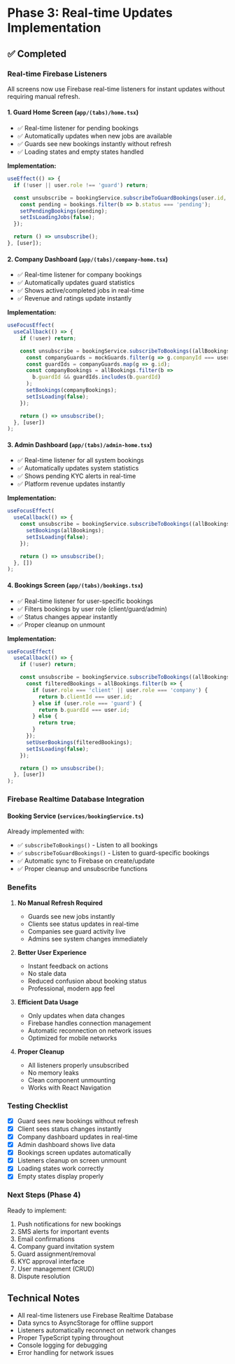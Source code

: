 # Phase 3: Real-time Updates Implementation

## ✅ Completed

### Real-time Firebase Listeners

All screens now use Firebase real-time listeners for instant updates without requiring manual refresh.

#### 1. **Guard Home Screen** (`app/(tabs)/home.tsx`)
- ✅ Real-time listener for pending bookings
- ✅ Automatically updates when new jobs are available
- ✅ Guards see new bookings instantly without refresh
- ✅ Loading states and empty states handled

**Implementation:**
```typescript
useEffect(() => {
  if (!user || user.role !== 'guard') return;

  const unsubscribe = bookingService.subscribeToGuardBookings(user.id, (bookings) => {
    const pending = bookings.filter(b => b.status === 'pending');
    setPendingBookings(pending);
    setIsLoadingJobs(false);
  });

  return () => unsubscribe();
}, [user]);
```

#### 2. **Company Dashboard** (`app/(tabs)/company-home.tsx`)
- ✅ Real-time listener for company bookings
- ✅ Automatically updates guard statistics
- ✅ Shows active/completed jobs in real-time
- ✅ Revenue and ratings update instantly

**Implementation:**
```typescript
useFocusEffect(
  useCallback(() => {
    if (!user) return;

    const unsubscribe = bookingService.subscribeToBookings((allBookings) => {
      const companyGuards = mockGuards.filter(g => g.companyId === user.id);
      const guardIds = companyGuards.map(g => g.id);
      const companyBookings = allBookings.filter(b => 
        b.guardId && guardIds.includes(b.guardId)
      );
      setBookings(companyBookings);
      setIsLoading(false);
    });

    return () => unsubscribe();
  }, [user])
);
```

#### 3. **Admin Dashboard** (`app/(tabs)/admin-home.tsx`)
- ✅ Real-time listener for all system bookings
- ✅ Automatically updates system statistics
- ✅ Shows pending KYC alerts in real-time
- ✅ Platform revenue updates instantly

**Implementation:**
```typescript
useFocusEffect(
  useCallback(() => {
    const unsubscribe = bookingService.subscribeToBookings((allBookings) => {
      setBookings(allBookings);
      setIsLoading(false);
    });

    return () => unsubscribe();
  }, [])
);
```

#### 4. **Bookings Screen** (`app/(tabs)/bookings.tsx`)
- ✅ Real-time listener for user-specific bookings
- ✅ Filters bookings by user role (client/guard/admin)
- ✅ Status changes appear instantly
- ✅ Proper cleanup on unmount

**Implementation:**
```typescript
useFocusEffect(
  useCallback(() => {
    if (!user) return;

    const unsubscribe = bookingService.subscribeToBookings((allBookings) => {
      const filteredBookings = allBookings.filter(b => {
        if (user.role === 'client' || user.role === 'company') {
          return b.clientId === user.id;
        } else if (user.role === 'guard') {
          return b.guardId === user.id;
        } else {
          return true;
        }
      });
      setUserBookings(filteredBookings);
      setIsLoading(false);
    });

    return () => unsubscribe();
  }, [user])
);
```

### Firebase Realtime Database Integration

#### Booking Service (`services/bookingService.ts`)
Already implemented with:
- ✅ `subscribeToBookings()` - Listen to all bookings
- ✅ `subscribeToGuardBookings()` - Listen to guard-specific bookings
- ✅ Automatic sync to Firebase on create/update
- ✅ Proper cleanup and unsubscribe functions

### Benefits

1. **No Manual Refresh Required**
   - Guards see new jobs instantly
   - Clients see status updates in real-time
   - Companies see guard activity live
   - Admins see system changes immediately

2. **Better User Experience**
   - Instant feedback on actions
   - No stale data
   - Reduced confusion about booking status
   - Professional, modern app feel

3. **Efficient Data Usage**
   - Only updates when data changes
   - Firebase handles connection management
   - Automatic reconnection on network issues
   - Optimized for mobile networks

4. **Proper Cleanup**
   - All listeners properly unsubscribed
   - No memory leaks
   - Clean component unmounting
   - Works with React Navigation

### Testing Checklist

- [x] Guard sees new bookings without refresh
- [x] Client sees status changes instantly
- [x] Company dashboard updates in real-time
- [x] Admin dashboard shows live data
- [x] Bookings screen updates automatically
- [x] Listeners cleanup on screen unmount
- [x] Loading states work correctly
- [x] Empty states display properly

### Next Steps (Phase 4)

Ready to implement:
1. Push notifications for new bookings
2. SMS alerts for important events
3. Email confirmations
4. Company guard invitation system
5. Guard assignment/removal
6. KYC approval interface
7. User management (CRUD)
8. Dispute resolution

## Technical Notes

- All real-time listeners use Firebase Realtime Database
- Data syncs to AsyncStorage for offline support
- Listeners automatically reconnect on network changes
- Proper TypeScript typing throughout
- Console logging for debugging
- Error handling for network issues
